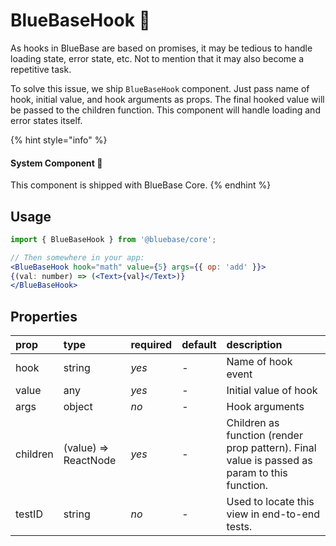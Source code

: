# BlueBaseHook 📌

As hooks in BlueBase are based on promises, it may be tedious to handle loading state, error state, etc. Not to mention that it may also become a repetitive task.

To solve this issue, we ship `BlueBaseHook` component. Just pass name of hook, initial value, and hook arguments as props. The final hooked value will be passed to the children function. This component will handle loading and error states itself.

{% hint style="info" %}
#### System Component 📌

This component is shipped with BlueBase Core.
{% endhint %}

## Usage

```jsx
import { BlueBaseHook } from '@bluebase/core';

// Then somewhere in your app:
<BlueBaseHook hook="math" value={5} args={{ op: 'add' }}>
{(val: number) => (<Text>{val}</Text>)}
</BlueBaseHook>
```

## Properties

| prop | type | required | default | description |
| :--- | :--- | :--- | :--- | :--- |
| hook | string | _yes_ | - | Name of hook event |
| value | any | _yes_ | - | Initial value of hook |
| args | object | _no_ | - | Hook arguments |
| children | \(value\) =&gt; ReactNode | _yes_ | - | Children as function \(render prop pattern\). Final value is passed as param to this function. |
| testID | string | _no_ | - | Used to locate this view in end-to-end tests. |



